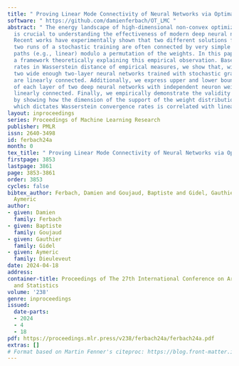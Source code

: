 ```yaml
---
title: " Proving Linear Mode Connectivity of Neural Networks via Optimal Transport "
software: " https://github.com/damienferbach/OT_LMC "
abstract: " The energy landscape of high-dimensional non-convex optimization problems
  is crucial to understanding the effectiveness of modern deep neural network architectures.
  Recent works have experimentally shown that two different solutions found after
  two runs of a stochastic training are often connected by very simple continuous
  paths (e.g., linear) modulo a permutation of the weights. In this paper, we provide
  a framework theoretically explaining this empirical observation. Based on convergence
  rates in Wasserstein distance of empirical measures, we show that, with high probability,
  two wide enough two-layer neural networks trained with stochastic gradient descent
  are linearly connected. Additionally, we express upper and lower bounds on the width
  of each layer of two deep neural networks with independent neuron weights to be
  linearly connected. Finally, we empirically demonstrate the validity of our approach
  by showing how the dimension of the support of the weight distribution of neurons,
  which dictates Wasserstein convergence rates is correlated with linear mode connectivity. "
layout: inproceedings
series: Proceedings of Machine Learning Research
publisher: PMLR
issn: 2640-3498
id: ferbach24a
month: 0
tex_title: " Proving Linear Mode Connectivity of Neural Networks via Optimal Transport "
firstpage: 3853
lastpage: 3861
page: 3853-3861
order: 3853
cycles: false
bibtex_author: Ferbach, Damien and Goujaud, Baptiste and Gidel, Gauthier and Dieuleveut,
  Aymeric
author:
- given: Damien
  family: Ferbach
- given: Baptiste
  family: Goujaud
- given: Gauthier
  family: Gidel
- given: Aymeric
  family: Dieuleveut
date: 2024-04-18
address:
container-title: Proceedings of The 27th International Conference on Artificial Intelligence
  and Statistics
volume: '238'
genre: inproceedings
issued:
  date-parts:
  - 2024
  - 4
  - 18
pdf: https://proceedings.mlr.press/v238/ferbach24a/ferbach24a.pdf
extras: []
# Format based on Martin Fenner's citeproc: https://blog.front-matter.io/posts/citeproc-yaml-for-bibliographies/
---
```

